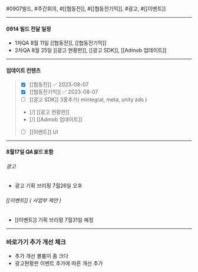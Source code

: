 #0907빌드, #주간회의, #[[협동전]], #[[협동전기믹]], #광고, #[[이벤트]]

**********************************************************

#### **0914 빌드 전달 일정**

* 1차QA 8월 11일 [[협동전]], [[협동전기믹]]
* 2차QA 8월 25일 [[광고 현황판]], [[광고 SDK]], [[Admob 업데이트]]

  
**********************************************************

#### **업데이트 컨텐츠**
> - [x] [[협동전]] ✅ 2023-08-07
> - [x] [[협동전기믹]] ✅ 2023-08-07
> - [ ] [[광고 SDK]] 3종추가( mintegral, meta, unity ads )
> - [/] [[광고 현황판]]
> - [/] [[Admob 업데이트]]
> - [ ] [[이벤트]] UI 



  
**********************************************************

#### **8월17일 *QA빌드* 포함**
  
  
###### 광고 
* 광고 기획 브리핑 7월26일 오후


###### [[이벤트]] ( 사업부 제안 )
* [[이벤트]] 기획 브리핑 7월31일 예정



**********************************************************


### 바로가기 추가 개선 체크
 * 추가 개선 볼륨이 좀 크다
 * 광고현황판 이벤트 추가에 따른 개선 추가
